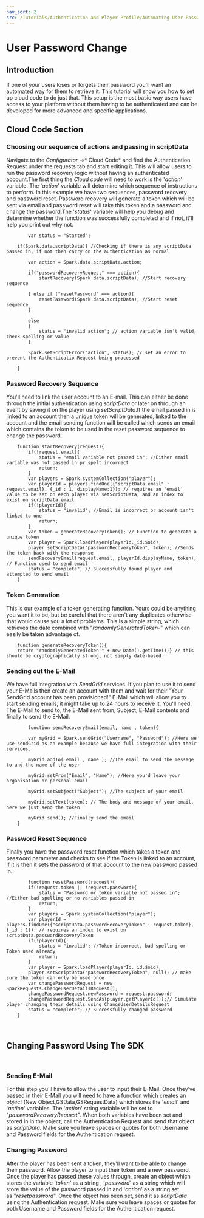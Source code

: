 ```yaml
---
nav_sort: 2
src: /Tutorials/Authentication and Player Profile/Automating User Password Change.md
---
```


# User Password Change


## Introduction

If one of your users loses or forgets their password you'll want an automated way for them to retrieve it. This tutorial will show you how to set up cloud code to do just that. This setup is the most basic way users have access to your platform without them having to be authenticated and can be developed for more advanced and specific applications.    

## Cloud Code Section

### Choosing our sequence of actions and passing in scriptData

Navigate to the *Configurator* ->* Cloud Code* and find the Authentication Request under the requests tab and start editing it. This will allow users to run the password recovery logic without having an authenticated account.The first thing the *Cloud* *code* will need to work is the '*action*' variable. The '*action*' variable will determine which sequence of instructions to perform. In this example we have two sequences, password recovery and password reset. Password recovery will generate a token which will be sent via email and password reset will take this token and a password and change the password.The '*status*' variable will help you debug and determine whether the function was successfully completed and if not, it'll help you print out why not.

```    
    	var status = "Started";

    if(Spark.data.scriptData){ //Checking if there is any scriptData passed in, if not then carry on the authentication as normal

        var action = Spark.data.scriptData.action;

        if("passwordRecoveryRequest" === action){
            startRecovery(Spark.data.scriptData); //Start recovery sequence

        } else if ("resetPassword" === action){
            resetPassword(Spark.data.scriptData); //Start reset sequence
        }

        else
        {
            status = "invalid action"; // action variable isn't valid, check spelling or value
        }

        Spark.setScriptError("action", status); // set an error to prevent the AuthenticationRequest being processed

    }
```  

### Password Recovery Sequence

You'll need to link the user account to an E-mail. This can either be done through the initial authentication using *scriptData* or later on through an event by saving it on the player using *setScriptData*.If the email passed in is linked to an account then a unique token will be generated, linked to the account and the email sending function will be called which sends an email which contains the token to be used in the reset password sequence to change the password.

```  
    function startRecovery(request){
        if(!request.email){
            status = "email variable not passed in"; //Either email variable was not passed in pr spelt incorrect
            return;
        }
        var players = Spark.systemCollection("player");
        var playerId = players.findOne({"scriptData.email" : request.email}, {_id : 1, displayName:1}); // requires an 'email' value to be set on each player via setScriptData, and an index to exist on scriptData.email
        if(!playerId){
            status = "invalid"; //Email is incorrect or account isn't linked to one
            return;
        }
        var token = generateRecoveryToken(); // Function to generate a unique token
        var player = Spark.loadPlayer(playerId._id.$oid);
        player.setScriptData("passwordRecoveryToken", token); //Sends the token back with the response
        sendRecoveryEmail(request.email, playerId.displayName, token); // Function used to send email
        status = "complete"; // Successfully found player and attempted to send email
    }
```  	


### Token Generation

This is our example of a token generating function. Yours could be anything you want it to be, but be careful that there aren't any duplicates otherwise that would cause you a lot of problems. This is a simple string, which retrieves the date combined with "*randomlyGeneratedToken-*" which can easily be taken advantage of.


    	function generateRecoveryToken(){
        return "randomlyGeneratedToken-" + new Date().getTime();} // this should be cryptographically strong, not simply date-based


### Sending out the E-Mail

We have full integration with *SendGrid* services. If you plan to use it to send your E-Mails then create an account with them and wait for their "Your SendGrid account has been provisioned!" E-Mail which will allow you to start sending emails, it might take up to 24 hours to receive it. You'll need: The E-Mail to send to, the E-Mail sent from, Subject, E-Mail contents and finally to send the E-Mail.

```    
    	function sendRecoveryEmail(email, name , token){

        var myGrid = Spark.sendGrid("Username", "Password"); //Here we use sendGrid as an example because we have full integration with their services.

        myGrid.addTo( email , name ); //The email to send the message to and the name of the user

        myGrid.setFrom("Email", "Name"); //Here you'd leave your organisation or personal email

        myGrid.setSubject("Subject"); //The subject of your email

        myGrid.setText(token); // The body and message of your email, here we just send the token

        myGrid.send(); //Finally send the email
    }
```    

### Password Reset Sequence

Finally you have the password reset function which takes a token and password parameter and checks to see if the Token is linked to an account, if it is then it sets the password of that account to the new password passed in.

```    
    	function resetPassword(request){
        if(!request.token || !request.password){
            status = "Password or token variable not passed in";  //Either bad spelling or no variables passed in
            return;
        }
        var players = Spark.systemCollection("player");
        var playerId = players.findOne({"scriptData.passwordRecoveryToken" : request.token}, {_id : 1}); // requires an index to exist on scriptData.passwordRecoveryToken
        if(!playerId){
            status = "invalid"; //Token incorrect, bad spelling or Token used already
            return;
        }
        var player = Spark.loadPlayer(playerId._id.$oid);
        player.setScriptData("passwordRecoveryToken", null); // make sure the token can only be used once
        var changePasswordRequest = new SparkRequests.ChangeUserDetailsRequest();
        changePasswordRequest.newPassword = request.password;
        changePasswordRequest.SendAs(player.getPlayerId());// Simulate player changing their details using ChangeUserDetailsRequest
        status = "complete"; // Successfully changed password
    }
```


 

## Changing Password Using The SDK

 

### Sending E-Mail

For this step you'll have to allow the user to input their E-Mail. Once they've passed in their E-Mail you will need to have a function which creates an *object* (New Object,GSData,GSRequestData) which stores the '*email*' and '*action*' variables. The '*action*' string variable will be set to "*passwordRecoveryRequest*". When both variables have been set and stored in in the object, call the Authentication Request and send that object as *scriptData*. Make sure you leave spaces or quotes for both Username and Password fields for the Authentication request.


### Changing Password

After the player has been sent a token, they'll want to be able to change their password. Allow the player to input their token and a new password. Once the player has passed these values through, create an object which stores the variable '*token*' as a string , '*password*' as a string which will store the value of the password passed in and '*action*' as a string set as "*resetpassword*". Once the object has been set, send it as *scriptData* using the Authentication request. Make sure you leave spaces or quotes for both Username and Password fields for the Authentication request.
